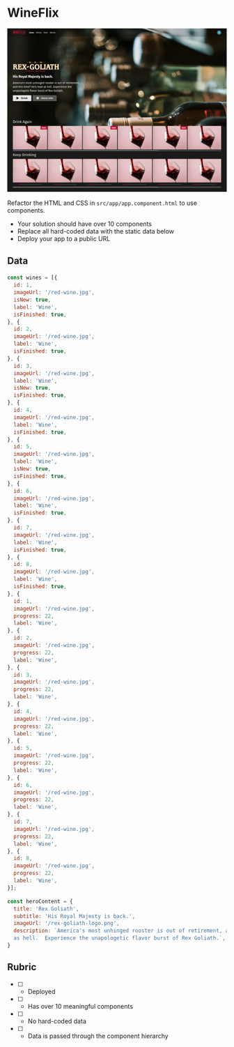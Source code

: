 # WineFlix

![Wineflix demo](./wineflix.jpg)

Refactor the HTML and CSS in `src/app/app.component.html` to use components.

* Your solution should have over 10 components
* Replace all hard-coded data with the static data below
* Deploy your app to a public URL

## Data

```js
const wines = [{
  id: 1,
  imageUrl: '/red-wine.jpg',
  isNew: true,
  label: 'Wine',
  isFinished: true,
}, {
  id: 2,
  imageUrl: '/red-wine.jpg',
  label: 'Wine',
  isFinished: true,
}, {
  id: 3,
  imageUrl: '/red-wine.jpg',
  label: 'Wine',
  isNew: true,
  isFinished: true,
}, {
  id: 4,
  imageUrl: '/red-wine.jpg',
  label: 'Wine',
  isFinished: true,
}, {
  id: 5,
  imageUrl: '/red-wine.jpg',
  label: 'Wine',
  isNew: true,
  isFinished: true,
}, {
  id: 6,
  imageUrl: '/red-wine.jpg',
  label: 'Wine',
  isFinished: true,
}, {
  id: 7,
  imageUrl: '/red-wine.jpg',
  label: 'Wine',
  isFinished: true,
}, {
  id: 8,
  imageUrl: '/red-wine.jpg',
  label: 'Wine',
  isFinished: true,
}, {
  id: 1,
  imageUrl: '/red-wine.jpg',
  progress: 22,
  label: 'Wine',
}, {
  id: 2,
  imageUrl: '/red-wine.jpg',
  progress: 22,
  label: 'Wine',
}, {
  id: 3,
  imageUrl: '/red-wine.jpg',
  progress: 22,
  label: 'Wine',
}, {
  id: 4,
  imageUrl: '/red-wine.jpg',
  progress: 22,
  label: 'Wine',
}, {
  id: 5,
  imageUrl: '/red-wine.jpg',
  progress: 22,
  label: 'Wine',
}, {
  id: 6,
  imageUrl: '/red-wine.jpg',
  progress: 22,
  label: 'Wine',
}, {
  id: 7,
  imageUrl: '/red-wine.jpg',
  progress: 22,
  label: 'Wine',
}, {
  id: 8,
  imageUrl: '/red-wine.jpg',
  progress: 22,
  label: 'Wine',
}];
```

```js
const heroContent = {
  title: 'Rex Goliath',
  subtitle: 'His Royal Majesty is back.',
  imageUrl: '/rex-goliath-logo.png',
  description: `America's most unhinged rooster is out of retirement, and this time? He's mad
  as hell.  Experience the unapologetic flavor burst of Rex Goliath.`,
}
```

## Rubric

* [ ] - Deployed
* [ ] - Has over 10 meaningful components
* [ ] - No hard-coded data
* [ ] - Data is passed through the component hierarchy
